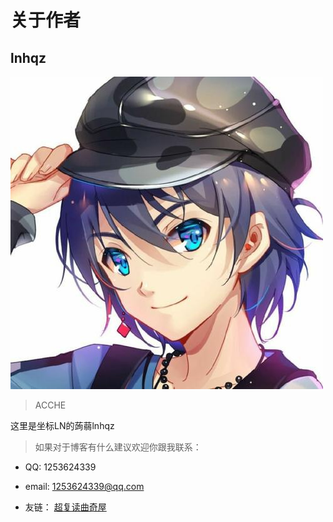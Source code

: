 # 关于作者

## lnhqz
![](image/avatar.jpg)
> ACCHE

这里是坐标LN的蒟蒻lnhqz

> 如果对于博客有什么建议欢迎你跟我联系：

- QQ: 1253624339

- email: 1253624339@qq.com

- 友链：
        [超复读曲奇屋](https://blog.re-cookie.net/)
